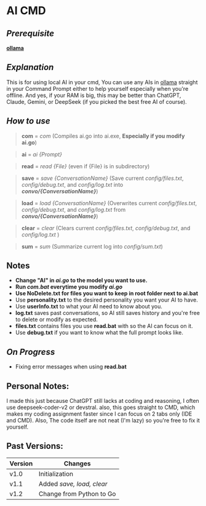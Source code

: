 # **__AI CMD__**

## __*Prerequisite*__

__[ollama](https://ollama.com/download)__

## __*Explanation*__

This is for using local AI in your cmd, You can use any AIs in [ollama](https://ollama.com/download) straight in your Command Prompt either to help yourself especially when you're offline. And yes, if your RAM is big, this may be better than ChatGPT, Claude, Gemini, or DeepSeek (if you picked the best free AI of course).

## __*How to use*__

> __com__ = _com_ (Compiles ai.go into ai.exe, **Especially if you modify ai.go**)

> __ai__ = _ai {Prompt}_

> __read__ = _read {File}_ (even if {File} is in subdirectory)

> __save__ = _save {ConversationName}_ (Save current _config/files.txt_, _config/debug.txt_, and _config/log.txt_ into __*convo/{ConversationName}*__)

> __load__ = _load {ConversationName}_ (Overwrites current _config/files.txt_, _config/debug.txt_, and _config/log.txt_ from __*convo/{ConversationName}*__)

> __clear__ = _clear_ (Clears current _config/files.txt_, _config/debug.txt_, and _config/log.txt_ )

> __sum__ = _sum_ (Summarize current log into _config/sum.txt_)

## __Notes__
- **Change "AI" in _ai.go_ to the model you want to use.**
- **Run _com.bat_ everytime you modify _ai.go_**
- **Use __NoDelete.txt__ for files you want to keep in root folder next to ai.bat**
- Use __personality.txt__ to the desired personality you want your AI to have.
- Use __userInfo.txt__ to what your AI need to know about you.
- __log.txt__ saves past conversations, so AI still saves history and you're free to delete or modify as expected.
- __files.txt__ contains files you use __read.bat__ with so the AI can focus on it.
- Use __debug.txt__ if you want to know what the full prompt looks like.

## __*On Progress*__
- Fixing error messages when using __read.bat__

## __Personal Notes:__
I made this just because ChatGPT still lacks at coding and reasoning, I often use deepseek-coder-v2 or devstral. also, this goes straight to CMD, which makes my coding assignment faster since I can focus on 2 tabs only (IDE and CMD). Also, The code itself are not neat (I'm lazy) so you're free to fix it yourself.

## __Past Versions:__
|Version|Changes|
|-------|-------|
|v1.0|Initialization|
|v1.1|Added _save, load, clear_|
|v1.2|Change from Python to Go|



